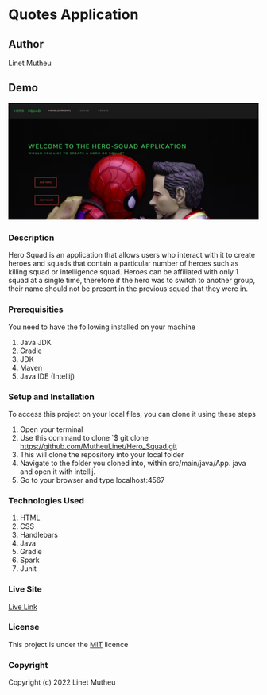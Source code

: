 # Quotes Application

## Author

Linet Mutheu

## Demo

![](src/main/resources/public/images/readme.png)

### Description

Hero Squad is an application that allows users who interact with it to create heroes and squads that contain a particular number of heroes such as killing squad or intelligence squad. Heroes can be affiliated with only 1 squad at a single time, therefore if the hero was to switch to another group, their name should not be present in the previous squad that they were in.

### Prerequisities

You need to have the following installed on your machine

1. Java JDK
2. Gradle
3. JDK
4. Maven
5. Java IDE (Intellij)

### Setup and Installation

To access this project on your local files, you can clone it using these steps

1. Open your terminal
2. Use this command to clone `$ git clone
   https://github.com/MutheuLinet/Hero_Squad.git
3. This will clone the repository into your local folder
4. Navigate to the folder you cloned into, within src/main/java/App. java and open it with intellij.
5. Go to your browser and type localhost:4567

### Technologies Used

1. HTML
2. CSS
3. Handlebars
4. Java
5. Gradle
6. Spark
7. Junit

### Live Site

[Live Link](https://hero-squad-power.herokuapp.com/)

### License

This project is under the [MIT](LICENSE) licence

### Copyright

Copyright (c) 2022 Linet Mutheu
